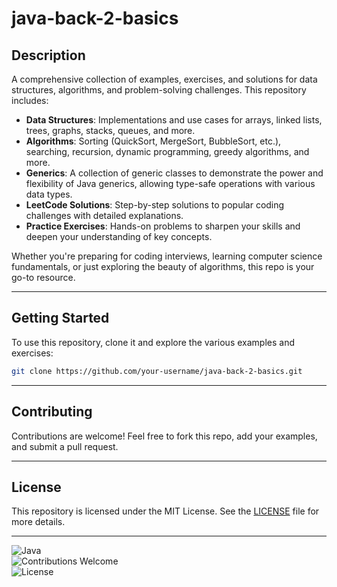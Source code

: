 
# java-back-2-basics

## Description
A comprehensive collection of examples, exercises, and solutions for data structures, algorithms, and problem-solving challenges. This repository includes:

- **Data Structures**: Implementations and use cases for arrays, linked lists, trees, graphs, stacks, queues, and more.
- **Algorithms**: Sorting (QuickSort, MergeSort, BubbleSort, etc.), searching, recursion, dynamic programming, greedy algorithms, and more.
- **Generics**: A collection of generic classes to demonstrate the power and flexibility of Java generics, allowing type-safe operations with various data types.
- **LeetCode Solutions**: Step-by-step solutions to popular coding challenges with detailed explanations.
- **Practice Exercises**: Hands-on problems to sharpen your skills and deepen your understanding of key concepts.

Whether you're preparing for coding interviews, learning computer science fundamentals, or just exploring the beauty of algorithms, this repo is your go-to resource.

---

## Getting Started
To use this repository, clone it and explore the various examples and exercises:

```bash
git clone https://github.com/your-username/java-back-2-basics.git
```

---

## Contributing
Contributions are welcome! Feel free to fork this repo, add your examples, and submit a pull request.

---

## License
This repository is licensed under the MIT License. See the [LICENSE](LICENSE) file for more details.

---

![Java](https://img.shields.io/badge/language-Java-blue)  
![Contributions Welcome](https://img.shields.io/badge/contributions-welcome-brightgreen)  
![License](https://img.shields.io/badge/license-MIT-green)
